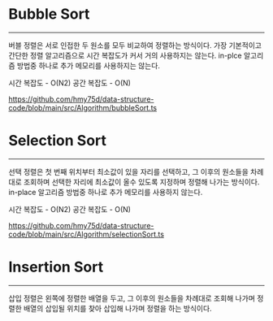 # Bubble Sort
---
버블 정렬은 서로 인접한 두 원소를 모두 비교하여 정렬하는 방식이다. 가장 기본적이고 간단한 정렬 알고리즘으로 시간 복잡도가 커서 거의 사용하지는 않는다.
in-plce 알고리즘 방법중 하나로 추가 메모리를 사용하지는 않는다.

시간 복잡도 - O(N2)
공간 복잡도 - O(N)

https://github.com/hmy75d/data-structure-code/blob/main/src/Algorithm/bubbleSort.ts

# Selection Sort
---
선택 정렬은 첫 번째 위치부터 최소값이 있을 자리를 선택하고, 그 이후의 원소들을 차례대로 조회하며 선택한 자리에 최소값이 올수 있도록 지정하며 정렬해 나가는 방식이다.
in-place 알고리즘 방법중 하나로 추가 메모리를 사용하지 않는다.

시간 복잡도 - O(N2)
공간 복잡도 - O(N)

https://github.com/hmy75d/data-structure-code/blob/main/src/Algorithm/selectionSort.ts

# Insertion Sort
---
삽입 정렬은 왼쪽에 정렬한 배열을 두고, 그 이후의 원소들을 차례대로 조회해 나가며 정렬한 배열의 삽입될 위치를 찾아 삽입해 나가며 정렬을 하는 방식이다.
